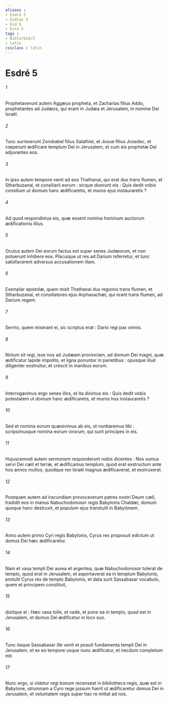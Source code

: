 ```yaml
---
aliases : 
- Esdré 5
- Esdras 5
- Esd 5
- Ezra 5
tags : 
- Bible/Esd/5
- latin
cssclass : latin
---
```


# Esdré 5

###### 1
Prophetaverunt autem Aggæus propheta, et Zacharias filius Addo, prophetantes ad Judæos, qui erant in Judæa et Jerusalem, in nomine Dei Israël.
###### 2
Tunc surrexerunt Zorobabel filius Salathiel, et Josue filius Josedec, et cœperunt ædificare templum Dei in Jerusalem, et cum eis prophetæ Dei adjuvantes eos.
###### 3
In ipso autem tempore venit ad eos Thathanai, qui erat dux trans flumen, et Stharbuzanai, et consiliarii eorum : sicque dixerunt eis : Quis dedit vobis consilium ut domum hanc ædificaretis, et muros ejus instauraretis ?
###### 4
Ad quod respondimus eis, quæ essent nomina hominum auctorum ædificationis illius.
###### 5
Oculus autem Dei eorum factus est super senes Judæorum, et non potuerunt inhibere eos. Placuique ut res ad Darium referretur, et tunc satisfacerent adversus accusationem illam.
###### 6
Exemplar epistolæ, quam misit Thathanai dux regionis trans flumen, et Stharbuzanai, et consiliatores ejus Arphasachæi, qui erant trans flumen, ad Darium regem.
###### 7
Sermo, quem miserant ei, sic scriptus erat : Dario regi pax omnis.
###### 8
Notum sit regi, isse nos ad Judæam provinciam, ad domum Dei magni, quæ ædificatur lapide impolito, et ligna ponuntur in parietibus : opusque illud diligenter exstruitur, et crescit in manibus eorum.
###### 9
Interrogavimus ergo senes illos, et ita diximus eis : Quis dedit vobis potestatem ut domum hanc ædificaretis, et muros hos instauraretis ?
###### 10
Sed et nomina eorum quæsivimus ab eis, ut nuntiaremus tibi : scripsimusque nomina eorum virorum, qui sunt principes in eis.
###### 11
Hujuscemodi autem sermonem responderunt nobis dicentes : Nos sumus servi Dei cæli et terræ, et ædificamus templum, quod erat exstructum ante hos annos multos, quodque rex Israël magnus ædificaverat, et exstruxerat.
###### 12
Postquam autem ad iracundiam provocaverunt patres nostri Deum cæli, tradidit eos in manus Nabuchodonosor regis Babylonis Chaldæi, domum quoque hanc destruxit, et populum ejus transtulit in Babylonem.
###### 13
Anno autem primo Cyri regis Babylonis, Cyrus rex proposuit edictum ut domus Dei hæc ædificaretur.
###### 14
Nam et vasa templi Dei aurea et argentea, quæ Nabuchodonosor tulerat de templo, quod erat in Jerusalem, et asportaverat ea in templum Babylonis, protulit Cyrus rex de templo Babylonis, et data sunt Sassabasar vocabulo, quem et principem constituit,
###### 15
dixitque ei : Hæc vasa tolle, et vade, et pone ea in templo, quod est in Jerusalem, et domus Dei ædificetur in loco suo.
###### 16
Tunc itaque Sassabasar ille venit et posuit fundamenta templi Dei in Jerusalem, et ex eo tempore usque nunc ædificatur, et necdum completum est.
###### 17
Nunc ergo, si videtur regi bonum recenseat in bibliotheca regis, quæ est in Babylone, utrumnam a Cyro rege jussum fuerit ut ædificaretur domus Dei in Jerusalem, et voluntatem regis super hac re mittat ad nos.

